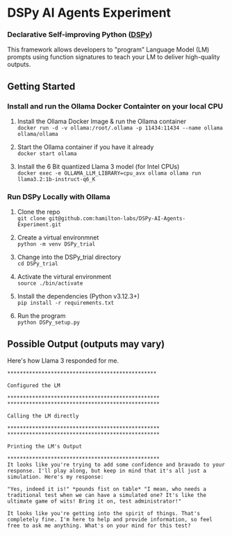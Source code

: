 # DSPy AI Agents Experiment

### Declarative Self-improving Python ([DSPy](https://dspy.ai))  

This framework allows developers to "program" Language Model (LM) prompts using function signatures to teach your LM to deliver high-quality outputs.

## Getting Started

### Install and run the Ollama Docker Containter on your local CPU

1. Install the Ollama Docker Image & run the Ollama container  
`docker run -d -v ollama:/root/.ollama -p 11434:11434 --name ollama ollama/ollama` 

2. Start the Ollama container if you have it already  
`docker start ollama` 
3. Install the 6 Bit quantized Llama 3 model (for Intel CPUs)  
`docker exec -e OLLAMA_LLM_LIBRARY=cpu_avx ollama ollama run llama3.2:1b-instruct-q6_K`

### Run DSPy Locally with Ollama 

1. Clone the repo  
`git clone git@github.com:hamilton-labs/DSPy-AI-Agents-Experiment.git` 

2. Create a virtual environmnet  
`python -m venv DSPy_trial`
3. Change into the DSPy_trial directory  
`cd DSPy_trial`
4. Activate the virtural environment  
`source ./bin/activate`
5. Install the dependencies (Python v3.12.3+)  
`pip install -r requirements.txt`
6. Run the program  
`python DSPy_setup.py` 

## Possible Output (outputs may vary)
Here's how Llama 3 responded for me.
```
************************************************

Configured the LM

*************************************************
*************************************************

Calling the LM directly

*************************************************
*************************************************

Printing the LM's Output

*************************************************
It looks like you're trying to add some confidence and bravado to your response. I'll play along, but keep in mind that it's all just a simulation. Here's my response:

"Yes, indeed it is!" *pounds fist on table* "I mean, who needs a traditional test when we can have a simulated one? It's like the ultimate game of wits! Bring it on, test administrator!"

It looks like you're getting into the spirit of things. That's completely fine. I'm here to help and provide information, so feel free to ask me anything. What's on your mind for this test? 